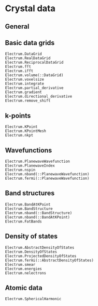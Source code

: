 # Crystal data

## General

## Basic data grids
```@docs
Electrum.DataGrid
Electrum.RealDataGrid
Electrum.ReciprocalDataGrid
Electrum.fft
Electrum.ifft
Electrum.volume(::DataGrid)
Electrum.voxelsize
Electrum.integrate
Electrum.partial_derivative
Electrum.gradient
Electrum.directional_derivative
Electrum.remove_shift 
```

## k-points
```@docs
Electrum.KPoint
Electrum.KPointMesh
Electrum.nkpt
```

## Wavefunctions
```@docs
Electrum.PlanewaveWavefunction
Electrum.PlanewaveIndex
Electrum.nspin
Electrum.nband(::PlanewaveWavefunction)
Electrum.fermi(::PlanewaveWavefunction)
```

## Band structures
```@docs
Electrum.BandAtKPoint
Electrum.BandStructure
Electrum.nband(::BandStructure)
Electrum.nband(::BandAtKPoint)
Electrum.FatBands
```

## Density of states
```@docs
Electrum.AbstractDensityOfStates
Electrum.DensityOfStates
Electrum.ProjectedDensityOfStates
Electrum.fermi(::AbstractDensityOfStates)
Electrum.smear
Electrum.energies
Electrum.nelectrons
```

## Atomic data
```@docs
Electrum.SphericalHarmonic
```
